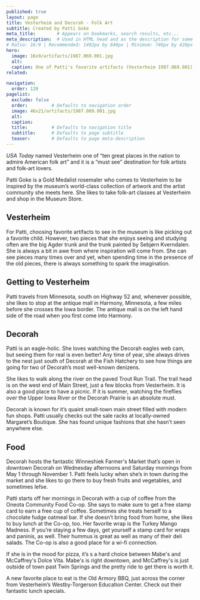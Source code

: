 ```yaml
---
published: true
layout: page
title: Vesterheim and Decorah - Folk Art
subtitle: Created by Patti Goke
meta_title:        # Appears on bookmarks, search results, etc...
meta_description:  # Used in HTML head and as the description for some search engines
# Ratio: 16:9 | Recommended: 1492px by 840px | Minimum: 746px by 420px
hero:
  image: 16x9/artifacts/1987.069.001.jpg
  alt:
  caption: One of Patti's favorite artifacts (Vesterheim 1987.069.001), on display in the second floor gallery, "Wood and Its Decoration." 
related:

navigation:
  order: 120
pagelist:
  exclude: false
  order:         # Defaults to navigation order  
  image: 46x21/artifacts/1987.069.001.jpg
  alt:
  caption:
  title:         # Defaults to navigation title
  subtitle:      # Defaults to page subtitle
  teaser:        # Defaults to page meta-description  
---
```

_USA Today_ named Vesterheim one of “ten great places in the nation to admire American folk art” and it is a “must see” destination for folk artists and folk-art lovers.

Patti Goke is a Gold Medalist rosemaler who comes to Vesterheim to be inspired by the museum’s world-class collection of artwork and the artist community she meets here. She likes to take folk-art classes at Vesterheim and shop in the Museum Store. 

Vesterheim
-----------------
For Patti, choosing favorite artifacts to see in the museum is like picking out a favorite child. However, two pieces that she enjoys seeing and studying often are the big Agder trunk and the trunk painted by Sebjørn Kverndalen.  She is always a bit in awe from where inspiration will come from. She can see pieces many times over and yet, when spending time in the presence of the old pieces, there is always something to spark the imagination.

Getting to Vesterheim
--------------------------
Patti travels from Minnesota, south on Highway 52 and, whenever possible, she likes to stop at the antique mall in Harmony, Minnesota, a few miles before she crosses the Iowa border.  The antique mall is on the left hand side of the road when you first come into Harmony. 

Decorah
-------------
Patti is an eagle-holic. She loves watching the Decorah eagles web cam, but seeing them for real is even better! Any time of year, she always drives to the nest just south of Decorah at the Fish Hatchery to see how things are going for two of Decorah’s most well-known denizens. 


She likes to walk along the river on the paved Trout Run Trail. The trail head is on the west end of Main Street, just a few blocks from Vesterheim. It is also a good place to have a picnic. If it is summer, watching the fireflies over the Upper Iowa River or the Decorah Prairie is an absolute must.  

Decorah is known for it’s quaint small-town main street filled with modern fun shops. Patti usually checks out the sale racks at locally-owned Margaret’s Boutique.  She has found unique fashions that she hasn’t seen anywhere else. 

Food
----------
Decorah hosts the fantastic Winneshiek Farmer's Market that’s open in downtown Decorah on Wednesday afternoons and Saturday mornings from May 1 through November 1. Patti feels lucky when she’s in town during the market and she likes to go there to buy fresh fruits and vegetables, and sometimes lefse. 

Patti starts off her mornings in Decorah with a cup of coffee from the Oneota Community Food Co-op. She says to make sure to get a free stamp card to earn a free cup of coffee. Sometimes she treats herself to a chocolate fudge oatmeal bar. If she doesn’t bring food from home, she likes to buy lunch at the Co-op, too. Her favorite wrap is the Turkey Mango Madness. If you’re staying a few days, get yourself a stamp card for wraps and paninis, as well. Their hummus is great as well as many of their deli salads. The Co-op is also a good place for a wi-fi connection.

If she is in the mood for pizza, it’s s a hard choice between Mabe's and McCaffrey's Dolce Vita. Mabe's is right downtown, and McCaffrey's is just outside of town past Twin Springs and the pretty ride to get there is worth it. 

A new favorite place to eat is the Old Armory BBQ, just across the corner from Vesterheim’s Westby-Torgerson Education Center. Check out their fantastic lunch specials. 
